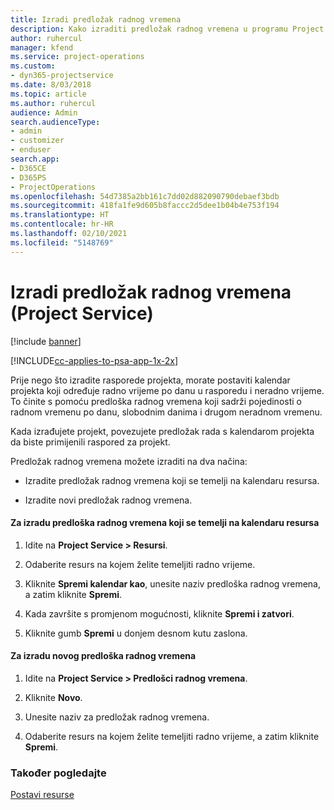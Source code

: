 ```yaml
---
title: Izradi predložak radnog vremena
description: Kako izraditi predložak radnog vremena u programu Project Service
author: ruhercul
manager: kfend
ms.service: project-operations
ms.custom:
- dyn365-projectservice
ms.date: 8/03/2018
ms.topic: article
ms.author: ruhercul
audience: Admin
search.audienceType:
- admin
- customizer
- enduser
search.app:
- D365CE
- D365PS
- ProjectOperations
ms.openlocfilehash: 54d7385a2bb161c7dd02d882090790debaef3bdb
ms.sourcegitcommit: 418fa1fe9d605b8faccc2d5dee1b04b4e753f194
ms.translationtype: HT
ms.contentlocale: hr-HR
ms.lasthandoff: 02/10/2021
ms.locfileid: "5148769"
---
```

# <a name="create-a-work-hours-template-project-service"></a>Izradi predložak radnog vremena (Project Service)

[!include [banner](../includes/psa-now-project-operations.md)]

[!INCLUDE[cc-applies-to-psa-app-1x-2x](../includes/cc-applies-to-psa-app-1x-2x.md)]

Prije nego što izradite rasporede projekta, morate postaviti kalendar projekta koji određuje radno vrijeme po danu u rasporedu i neradno vrijeme. To činite s pomoću predloška radnog vremena koji sadrži pojedinosti o radnom vremenu po danu, slobodnim danima i drugom neradnom vremenu.  
  
 Kada izrađujete projekt, povezujete predložak rada s kalendarom projekta da biste primijenili raspored za projekt.  
  
 Predložak radnog vremena možete izraditi na dva načina:  
  
-   Izradite predložak radnog vremena koji se temelji na kalendaru resursa.  
  
-   Izradite novi predložak radnog vremena.  
  
#### <a name="to-create-a-work-hours-template-based-on-a-resources-calendar"></a>Za izradu predloška radnog vremena koji se temelji na kalendaru resursa  
  
1.  Idite na **Project Service > Resursi**.  
  
2.  Odaberite resurs na kojem želite temeljiti radno vrijeme.  
  
3.  Kliknite **Spremi kalendar kao**, unesite naziv predloška radnog vremena, a zatim kliknite **Spremi**.  
  
4.  Kada završite s promjenom mogućnosti, kliknite **Spremi i zatvori**.  
  
5.  Kliknite gumb **Spremi** u donjem desnom kutu zaslona.  
  
#### <a name="to-create-a-new-work-hours-template"></a>Za izradu novog predloška radnog vremena  
  
1.  Idite na **Project Service > Predlošci radnog vremena**.  
  
2.  Kliknite **Novo**.  
  
3.  Unesite naziv za predložak radnog vremena.  
  
4.  Odaberite resurs na kojem želite temeljiti radno vrijeme, a zatim kliknite **Spremi**.  
  
### <a name="see-also"></a>Također pogledajte  
 [Postavi resurse](../psa/set-up-resources.md)
